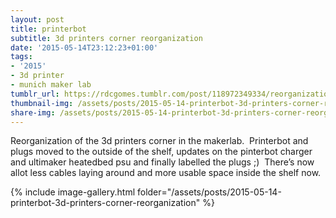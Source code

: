 ```yaml
---
layout: post
title: printerbot
subtitle: 3d printers corner reorganization
date: '2015-05-14T23:12:23+01:00'
tags:
- '2015'
- 3d printer
- munich maker lab
tumblr_url: https://rdcgomes.tumblr.com/post/118972349334/reorganization-of-the-3d-printers-corner-in-the
thumbnail-img: /assets/posts/2015-05-14-printerbot-3d-printers-corner-reorganization/01.jpg
share-img: /assets/posts/2015-05-14-printerbot-3d-printers-corner-reorganization/01.jpg
---
```


Reorganization of the 3d printers corner in the makerlab. 
Printerbot and plugs moved to the outside of the shelf, updates on the pinterbot charger and ultimaker heatedbed psu and finally labelled the plugs ;) 
There’s now allot less cables laying around and more usable space inside the shelf now.

{% include image-gallery.html folder="/assets/posts/2015-05-14-printerbot-3d-printers-corner-reorganization" %}
